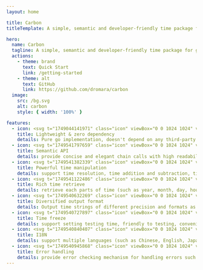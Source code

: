 ```yaml
---
layout: home

title: Carbon
titleTemplate: A simple, semantic and developer-friendly time package for golang

hero:
  name: Carbon
  tagline: A simple, semantic and developer-friendly time package for golang
  actions:
    - theme: brand
      text: Quick Start
      link: /getting-started
    - theme: alt
      text: GitHub
      link: https://github.com/dromara/carbon
  image:
    src: /bg.svg
    alt: carbon
    style: { width: '100%' }

features:
  - icon: <svg t="1749044141971" class="icon" viewBox="0 0 1024 1024" version="1.1" xmlns="http://www.w3.org/2000/svg" p-id="6043" width="32" height="32"><path d="M868.267 635.733v-249.6c34.133-6.4 61.866-38.4 61.866-74.666 0-42.667-34.133-74.667-74.666-74.667-21.334 0-42.667 10.667-55.467 25.6L586.667 142.933c2.133-6.4 4.266-12.8 4.266-21.333 0-42.667-34.133-74.667-74.666-74.667S441.6 81.067 441.6 121.6c0 6.4 2.133 12.8 2.133 19.2L230.4 262.4c-17.067-17.067-36.267-27.733-57.6-27.733-42.667 0-74.667 34.133-74.667 74.666 0 36.267 25.6 66.134 59.734 74.667v251.733c-34.134 8.534-59.734 38.4-59.734 74.667 0 42.667 34.134 74.667 74.667 74.667 21.333 0 42.667-10.667 55.467-25.6l215.466 119.466c-4.266 8.534-6.4 19.2-6.4 29.867 0 42.667 34.134 74.667 74.667 74.667s74.667-34.134 74.667-74.667c0-10.667-2.134-21.333-6.4-32l215.466-117.333c14.934 14.933 34.134 25.6 57.6 25.6C896 785.067 928 750.933 928 710.4c2.133-38.4-23.467-68.267-59.733-74.667zM558.933 849.067c-8.533-6.4-17.066-10.667-25.6-12.8V646.4h-36.266v189.867C486.4 838.4 475.733 844.8 467.2 851.2L247.467 729.6c2.133-6.4 2.133-12.8 2.133-19.2 0-34.133-23.467-64-55.467-72.533V384c12.8-4.267 23.467-8.533 32-19.2l160 98.133 19.2-29.866-160-98.134c2.134-8.533 4.267-14.933 4.267-23.466 0-6.4-2.133-12.8-2.133-19.2l213.333-121.6c12.8 14.933 34.133 23.466 55.467 23.466S556.8 185.6 569.6 170.667l213.333 121.6c-2.133 6.4-2.133 12.8-2.133 19.2 0 8.533 2.133 14.933 4.267 23.466l-160 98.134 19.2 29.866 157.866-96c8.534 8.534 19.2 14.934 32 19.2V640c-32 8.533-53.333 38.4-53.333 72.533 0 6.4 0 12.8 2.133 17.067l-224 119.467z" fill="#00C1DE" p-id="6044"></path><path d="M443.244 583.475a98.133 98.133 0 1 0 138.779-138.784 98.133 98.133 0 1 0-138.78 138.784z" fill="#00C1DE" p-id="6045"></path></svg>
    title: Lightweight & zero dependency
    details: Pure go implementation, doesn't depend on any third-party package, 100% unit test coverage
  - icon: <svg t="1749541797659" class="icon" viewBox="0 0 1024 1024" version="1.1" xmlns="http://www.w3.org/2000/svg" p-id="49413" width="32" height="32"><path d="M0 0m214.38 0l595.24 0q214.38 0 214.38 214.38l0 595.24q0 214.38-214.38 214.38l-595.24 0q-214.38 0-214.38-214.38l0-595.24q0-214.38 214.38-214.38Z" fill="#00CE8C" p-id="49414"></path><path d="M578.78 535.07l-56.07 56.08-89.72-89.71 52.34-52.29-26.17-26.16-52.33 52.33-52.33-52.33-63.58 63.49a172 172 0 0 0-14.95 228l-86 89.71 26.17 26.16 86-86c29.9 26.16 67.28 37.38 104.66 37.38 44.86 0 89.71-18.69 123.35-52.33l63.55-63.55-48.6-48.59 56.07-56.07z m-74.76 164.47c-26.17 26.17-59.81 41.12-93.45 41.12s-67.29-11.21-89.71-37.38l-3.74-3.74c-48.59-48.59-48.59-130.82 3.74-183.16l33.64-33.64L537.66 665.9z m328.9-482.19l-26.13-26.2-82.23 78.5c-29.91-26.17-67.29-37.38-104.67-37.38-44.85 0-89.71 18.69-123.35 52.33l-63.55 59.81 243 243 59.81-59.81a172 172 0 0 0 14.95-228z m-127 280.34l-30 29.91L492.8 344.44l29.91-29.9c26.16-26.17 59.8-41.12 93.45-41.12s67.28 11.21 89.71 37.38l3.73 3.74c52.32 48.61 48.6 130.82-3.68 183.15z m0 0" fill="#FFFFFF" p-id="49415"></path></svg>
    title: Semantic API
    details: provide concise and elegant chain calls with high readability, ensuring code scalability and reusability
  - icon: <svg t="1749541382339" class="icon" viewBox="0 0 1024 1024" version="1.1" xmlns="http://www.w3.org/2000/svg" p-id="38165" width="32" height="32"><path d="M1023.786667 730.1376c0 162.061653-131.37408 293.435733-293.435734 293.435733H293.649067C131.58912 1023.573333 0.213333 892.199253 0.213333 730.1376v-436.701867C0.213333 131.375787 131.590827 0 293.649067 0h436.701866c162.061653 0 293.435733 131.375787 293.435734 293.435733v436.701867z" fill="#61B73D" p-id="38166"></path><path d="M737.046187 440.093013h-1.747627c-12.931413 0-23.548587 3.713707-33.769813 10.043734-8.948053-26.09664-31.70304-44.890453-61.013334-44.890454-12.934827 0-25.285973 3.713707-35.51232 10.038614-8.948053-26.089813-31.714987-44.890453-61.02528-44.890454a66.23744 66.23744 0 0 0-31.45728 7.896747v-67.13856c0-36.565333-27.65824-66.21184-64.493226-66.21184-36.83328 0-66.691413 29.646507-66.691414 66.21184V568.200533l-40.51968-40.349013c-26.04544-25.857707-72.144213-22.176427-94.322346 0-22.173013 22.173013-36.717227 66.809173-4.96128 98.56512L427.784533 811.451733c3.841707 3.812693 8.067413 6.995627 12.511574 9.685334 33.95584 27.702613 72.87296 44.10368 155.15648 44.10368 187.979093 0 205.387093-101.413547 205.387093-226.512214v-132.427093c0.001707-36.56704-26.955093-66.208427-63.793493-66.208427z m28.689066 198.633814c0 105.854293-0.503467 191.6672-170.279253 191.6672-71.924053 0-115.099307-16.04096-147.810987-48.510294L271.31904 606.701227c-15.602347-15.597227-11.675307-35.54304 1.09568-48.315734 12.767573-12.765867 36.210347-13.2096 48.546133-0.96256l57.586347 57.248427 37.889707 37.66272V318.12608c0-17.324373 14.148267-31.36512 31.592106-31.36512s29.3888 14.045867 29.3888 31.36512v212.575573h0.354987a17.344853 17.344853 0 0 0-0.354987 3.4816c0 9.622187 7.8592 17.42336 17.553067 17.42336s17.547947-7.796053 17.547947-17.42336c0-1.191253-0.119467-2.356907-0.349867-3.4816h0.349867v-87.125333c0-17.32096 12.622507-31.361707 30.06976-31.361707 0 0 30.911147-0.41984 30.911146 31.361707v114.998613h0.356694a17.425067 17.425067 0 0 0-0.356694 3.488427c0 9.62048 7.860907 17.42336 17.553067 17.42336s17.54624-7.80288 17.54624-17.42336c0-1.194667-0.121173-2.363733-0.351573-3.488427h0.351573v-80.146773c0-17.32096 12.424533-31.366827 29.87008-31.366827 0 0 31.556267 1.964373 31.556267 31.366827v101.05856h0.354986a17.353387 17.353387 0 0 0-0.354986 3.485013c0 9.622187 7.8592 17.426773 17.55136 17.426774s17.107627-7.804587 17.107626-17.426774c0-1.194667-0.116053-2.36032-0.336213-3.485013h0.336213v-68.998827c0-17.32096 13.013333-31.36512 30.464-31.36512 0 0 30.585173-1.237333 30.585174 31.36512v128.238934zM355.275093 409.87648v-58.554027c-5.573973-12.491093-8.736427-26.2912-8.736426-40.854186 0-55.488853 44.9792-100.473173 100.46976-100.473174 55.487147 0 100.471467 44.98432 100.471466 100.473174 0 7.579307-0.896 14.936747-2.505386 22.029653 12.634453 0.49152 24.040107 5.73952 32.33792 14.158507 3.218773-11.531947 5.111467-23.620267 5.111466-36.18816 0-74.786133-60.63104-135.417173-135.417173-135.417174-74.791253 0-135.41888 60.627627-135.41888 135.417174 0.003413 39.350613 16.889173 74.66496 43.687253 99.408213z m0 0" fill="#FFFFFF" p-id="38167"></path></svg>
    title: Powerful time manipulation
    details: support time resolution, time addition and subtraction, time setting, time boundary, time judgment, etc
  - icon: <svg t="1749541122486" class="icon" viewBox="0 0 1024 1024" version="1.1" xmlns="http://www.w3.org/2000/svg" p-id="22842" width="32" height="32"><path d="M512 512m-512 0a512 512 0 1 0 1024 0 512 512 0 1 0-1024 0Z" fill="#ffbd59" p-id="22843"></path><path d="M497.6 497.6h-126.4c-54.4 0-99.2-44.8-99.2-99.2v-28.8c0-54.4 44.8-99.2 99.2-99.2H400c54.4 0 99.2 44.8 99.2 99.2v128h-1.6z m155.2 0h-126.4v-128c0-54.4 44.8-99.2 99.2-99.2h28.8c54.4 0 99.2 44.8 99.2 99.2V400c-1.6 54.4-46.4 97.6-100.8 97.6zM398.4 752h-28.8c-54.4 0-99.2-44.8-99.2-99.2V624c0-54.4 44.8-99.2 99.2-99.2H496v128c1.6 54.4-43.2 99.2-97.6 99.2z m254.4 0H624c-54.4 0-99.2-44.8-99.2-99.2v-128h126.4c54.4 0 99.2 44.8 99.2 99.2v28.8c1.6 54.4-41.6 99.2-97.6 99.2z" fill="#FFFFFF" p-id="22844"></path></svg>
    title: Rich time retrieve
    details: retrieve each parts of time (such as year, month, day, hour, minute, second, etc.) and timestamp
  - icon: <svg t="1749540632269" class="icon" viewBox="0 0 1024 1024" version="1.1" xmlns="http://www.w3.org/2000/svg" p-id="2675" width="32" height="32"><path d="M404.67 189.5c0-59.37 48.13-107.5 107.5-107.5s107.5 48.13 107.5 107.5c0 107.5-86 225.11-107.5 322.5-21.5-98.42-107.5-215-107.5-322.5zM737.72 257.65c51.42-29.69 117.16-12.07 146.85 39.35 29.69 51.42 12.07 117.16-39.35 146.85-93.1 53.75-237.95 38.08-333.04 68.15 74.48-67.83 132.44-200.6 225.54-254.35z" fill="#386BF3" p-id="2676"></path><path d="M845.22 580.15c51.42 29.69 69.03 95.43 39.35 146.85-29.69 51.42-95.43 69.03-146.85 39.35C644.62 712.6 585.76 579.31 512.17 512c95.99 30.59 239.95 14.4 333.05 68.15z" fill="#3D4265" p-id="2677"></path><path d="M619.67 834.5c0 59.37-48.13 107.5-107.5 107.5s-107.5-48.13-107.5-107.5c0-107.5 86-225.11 107.5-322.5 21.5 98.42 107.5 215 107.5 322.5z" fill="#386BF3" p-id="2678"></path><path d="M286.63 766.35c-51.42 29.69-117.16 12.07-146.85-39.35-29.69-51.42-12.07-117.16 39.35-146.85 93.1-53.75 237.95-38.08 333.04-68.15-74.48 67.83-132.44 200.6-225.54 254.35zM179.13 443.85c-51.42-29.69-69.03-95.43-39.35-146.85s95.43-69.03 146.85-39.35C379.73 311.4 438.58 444.69 512.17 512c-95.98-30.59-239.94-14.4-333.04-68.15z" fill="#386BF3" p-id="2679"></path></svg>
    title: Diversified output format
    details: Output time strings of different precision and formats as needed, including ISO8601, RFC series, and custom formats
  - icon: <svg t="1749540727897" class="icon" viewBox="0 0 1024 1024" version="1.1" xmlns="http://www.w3.org/2000/svg" p-id="6769" width="32" height="32"><path d="M512 36.571429c262.582857 0 475.428571 212.845714 475.428571 475.428571S774.582857 987.428571 512 987.428571 36.571429 774.582857 36.571429 512 249.417143 36.571429 512 36.571429z m-4.882286 164.571428c-93.220571 0-157.952 75.52-160.182857 169.709714l-0.073143 5.065143v80.658286c-42.569143 0-88.246857 34.139429-90.752 76.982857l-0.109714 3.693714v147.894858c0 43.264 33.499429 80.658286 75.574857 82.761142l3.730286 0.091429H678.948571c42.569143 0 86.546286-36.205714 88.941715-79.177143L768 685.165714V537.234286c0-43.318857-42.788571-78.646857-85.394286-80.585143l-3.657143-0.091429v-80.64c0-96.548571-76.928-174.793143-171.830857-174.793143z m31.707429 365.714286c4.754286 0 8.758857 2.596571 9.581714 5.997714L548.571429 574.171429v95.085714l-0.164572 1.316571c-0.731429 2.980571-3.84 5.339429-7.826286 5.888l-1.755428 0.109715h-53.650286l-1.755428-0.109715c-3.968-0.548571-7.113143-2.907429-7.826286-5.888L475.428571 669.257143v-95.085714l0.164572-1.316572c0.731429-2.980571 3.876571-5.339429 7.844571-5.888l1.737143-0.109714h53.650286zM512 256l3.072 0.054857c57.856 1.828571 104.521143 54.948571 106.569143 121.124572l0.073143 4.534857V457.142857H402.285714v-75.428571l0.036572-3.510857c1.590857-66.304 47.963429-119.771429 105.728-122.130286L512 256z" fill="#FF6010" p-id="6770"></path></svg>
    title: Time freeze
    details: support setting testing time, friendly to testing, convenient for unit testing
  - icon: <svg t="1749540840407" class="icon" viewBox="0 0 1024 1024" version="1.1" xmlns="http://www.w3.org/2000/svg" p-id="10678" width="32" height="32"><path d="M480.492308 575.015385V905.846154H905.846154V480.492308h-330.830769V433.230769h378.092307v519.876923H433.230769v-378.092307h47.261539z" fill="#7FBCFF" p-id="10679"></path><path d="M126.030769 126.030769V551.384615H551.384615V126.030769H126.030769z m472.615385-47.261538v519.876923H78.769231V78.769231h519.876923z" fill="#007AFF" p-id="10680"></path><path d="M321.693538 196.608h34.028308V250.486154h111.852308v153.757538h-33.083077v-17.32923h-78.769231v105.235692h-34.028308V386.914462H243.239385v17.32923h-33.083077V250.486154h111.53723V196.608zM243.239385 354.776615h78.454153V282.624H243.239385v72.152615z m112.482461 0h78.769231V282.624h-78.769231v72.152615zM801.319385 811.323077h-49.545847l-19.692307-51.2H641.969231l-18.589539 51.2H575.015385l87.827692-225.555692h48.167385l90.308923 225.555692z m-83.849847-89.245539l-31.074461-83.692307-30.444308 83.692307h61.518769z" fill="#007AFF" p-id="10681"></path></svg>
    title: I18N
    details: support multiple languages (such as Chinese, English, Japanese, etc.) and allow customization of translation resources
  - icon: <svg t="1749540945868" class="icon" viewBox="0 0 1024 1024" version="1.1" xmlns="http://www.w3.org/2000/svg" p-id="17673" width="32" height="32"><path d="M225 468.6L97.7 341.3c-9.7-9.7-9.7-25.6 0-35.4 9.7-9.7 25.6-9.7 35.4 0l127.3 127.3c9.7 9.7 9.7 25.6 0 35.4-9.8 9.7-25.7 9.7-35.4 0z m69 119.7c0-13.8-11.3-25-25-25H89c-13.7 0-25 11.2-25 25s11.2 25 25 25h180c13.8 0 25-11.2 25-25z m-15.4 143.6c-6.9-11.9-22.2-16-34.2-9.2l-155.9 90c-11.9 6.9-16 22.2-9.2 34.2 6.9 11.9 22.2 16 34.2 9.2l155.9-90c12-7 16.1-22.3 9.2-34.2z m485.1-298.7L891 305.9c9.7-9.7 25.6-9.7 35.4 0 9.7 9.7 9.7 25.6 0 35.4L799 468.6c-9.7 9.7-25.6 9.7-35.4 0-9.6-9.7-9.6-25.7 0.1-35.4zM960 588.3c0-13.8-11.3-25-25-25H755c-13.8 0-25 11.2-25 25s11.3 25 25 25h180c13.8 0 25-11.2 25-25z m-15.4 258.6c6.9-11.9 2.8-27.3-9.2-34.2l-155.9-90c-11.9-6.9-27.3-2.8-34.2 9.2-6.9 11.9-2.8 27.3 9.2 34.2l155.9 90c12 6.8 27.3 2.7 34.2-9.2zM445.4 211.3L332.3 98.1c-7.8-7.8-7.8-20.5 0-28.3 7.8-7.8 20.5-7.8 28.3 0L473.7 183c7.8 7.8 7.8 20.5 0 28.3-7.8 7.7-20.5 7.7-28.3 0z m133.2 0L691.7 98.1c7.8-7.8 7.8-20.5 0-28.3-7.8-7.8-20.5-7.8-28.3 0L550.3 183c-7.8 7.8-7.8 20.5 0 28.3 7.8 7.7 20.5 7.7 28.3 0z" fill="#423F4C" p-id="17674"></path><path d="M512 312m-171 0a171 171 0 1 0 342 0 171 171 0 1 0-342 0Z" fill="#17151E" p-id="17675"></path><path d="M512 935c-98.7 0-188.6-30.4-253.2-85.5C191.6 792 156 712.4 156 619.2c0-96.8 38.4-196.3 105.4-273.1 33.4-38.2 71.6-68.4 113.6-89.6 44-22.2 90.1-33.5 137-33.5 46.9 0 93 11.3 137 33.5 42 21.2 80.2 51.4 113.6 89.6 67 76.8 105.4 176.3 105.4 273.1 0 93.2-35.6 172.8-102.8 230.3C700.6 904.6 610.7 935 512 935z" fill="#F46070" p-id="17676"></path><path d="M512 248c43 0 85.3 10.4 125.7 30.8 39.1 19.8 74.8 47.9 106 83.7 30.5 35 55.7 76.5 72.7 120.2 17.6 45 26.5 90.9 26.5 136.4 0 85.7-32.5 158.7-94.1 211.3-59.9 51.4-144 79.6-236.8 79.6s-176.9-28.2-236.9-79.5C213.5 777.9 181 704.8 181 619.2c0-45.5 8.9-91.4 26.5-136.4 17.1-43.7 42.2-85.3 72.7-120.2 31.2-35.8 66.9-64 106-83.7C426.7 258.4 469 248 512 248m0-50c-210.4 0-381 210.8-381 421.2S301.6 960 512 960s381-130.4 381-340.8S722.4 198 512 198z" fill="#3A3644" p-id="17677"></path><path d="M512 429c-54.1 0-105.2-12.8-147.7-37-34.1-19.4-60.4-45.4-75.6-74.3C353.5 256.5 432.2 223 512 223s158.5 33.5 223.2 94.7c-15.1 28.9-41.4 54.9-75.6 74.3-42.4 24.2-93.5 37-147.6 37z" fill="#423F4C" p-id="17678"></path><path d="M512 248c39.7 0 79 8.9 116.7 26.4 26.2 12.2 51.1 28.2 74.3 47.9-13.4 18.2-32.4 34.7-55.6 48-18.6 10.6-39.4 18.9-61.7 24.6-23.5 6-48.3 9.1-73.6 9.1-25.3 0-50-3.1-73.6-9.1-22.4-5.7-43.1-14-61.7-24.6-23.3-13.3-42.3-29.7-55.6-48 23.2-19.6 48.1-35.7 74.3-47.9C433 256.9 472.3 248 512 248m0-50c-97.2 0-185.8 44.9-253.1 114C290 394 391.5 454 512 454s222-60 253.1-142C697.8 242.9 609.2 198 512 198z" fill="#3A3644" p-id="17679"></path><path d="M654.6 874.6c6.9-31.2 34.7-54.6 67.9-54.6 6.7 0 13.5 1 19.9 2.9-11.9 10.2-25 19.5-38.9 27.9-15.3 9.1-31.6 17.1-48.9 23.8z m-285.6 0c-17.2-6.7-33.6-14.7-48.9-23.8-13.9-8.3-27-17.7-38.9-27.9 6.4-1.9 13.1-2.9 19.9-2.9 33.2 0 61.1 23.4 67.9 54.6zM669.3 654c-52.4 0-95-42.6-95-95s42.6-95 95-95 95 42.6 95 95-42.6 95-95 95z m-315 0c-52.4 0-95-42.6-95-95s42.6-95 95-95 95 42.6 95 95-42.6 95-95 95z" fill="#DD2651" p-id="17680"></path><path d="M669.3 474c46.9 0 85 38.1 85 85s-38.1 85-85 85-85-38.1-85-85 38.1-85 85-85m-315 0c46.9 0 85 38.1 85 85s-38.1 85-85 85-85-38.1-85-85 38.2-85 85-85M307 830.3c17.7 1.7 33.1 11.3 42.9 25.1-8.5-4.1-16.7-8.5-24.6-13.2-6.3-3.8-12.4-7.7-18.3-11.9m409.6 0c-5.9 4.2-12 8.1-18.3 11.9-7.9 4.7-16.1 9.1-24.6 13.2 9.8-13.8 25.2-23.4 42.9-25.1M669.3 454c-58 0-105 47-105 105s47 105 105 105 105-47 105-105-47-105-105-105z m-315 0c-58 0-105 47-105 105s47 105 105 105 105-47 105-105-47-105-105-105z m368.2 356c-43.8 0-79.5 35.6-79.5 79.4 23.4-7.9 45.4-17.9 65.6-30.1 19.2-11.5 36.6-24.7 52.1-39.6-11.5-6.2-24.6-9.7-38.2-9.7z m-421.4 0c-13.6 0-26.7 3.5-38.2 9.8 15.4 14.8 32.9 28 52.1 39.6 20.3 12.1 42.2 22.2 65.6 30.1 0-43.9-35.7-79.5-79.5-79.5z" fill="#8E3850" p-id="17681"></path><path d="M487 427h50v518h-50z" fill="#3A3644" p-id="17682"></path></svg>
    title: Error handling
    details: provide error checking mechanism for handling errors such as time resolution
---
```


<style>
:root {
  --vp-home-hero-name-color: transparent;
  --vp-home-hero-name-background: -webkit-linear-gradient(120deg, #bd34fe 30%, #41d1ff);

  --vp-home-hero-image-background-image: linear-gradient(-45deg, #bd34fe 50%, #47caff 50%);
  --vp-home-hero-image-filter: blur(44px);
}

@media (min-width: 640px) {
  :root {
    --vp-home-hero-image-filter: blur(56px);
  }
}

@media (min-width: 960px) {
  :root {
    --vp-home-hero-image-filter: blur(68px);
  }
}
</style>